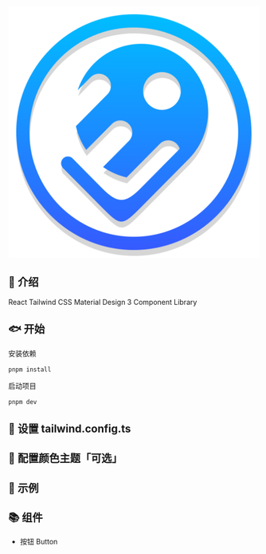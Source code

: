 <p align="center">
  <a href="https://github.com/LeoSunQi/Leo-design.git">
    <img src="./public/leo.png" alt="leo" />
  </a>
</p>

## 🚀 介绍
React Tailwind CSS Material Design 3 Component Library

## 🐟 开始

安装依赖

```bash
pnpm install
```

启动项目

```bash
pnpm dev
```

## 🐍 设置 tailwind.config.ts

## 🎨 配置颜色主题「可选」

## 🎉 示例

## 📚 组件

- 按钮 Button
